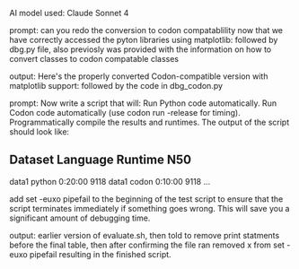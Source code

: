 AI model used: Claude Sonnet 4

prompt:
can you redo the conversion to codon compatablility now that we have correctly accessed the pyton libraries using matplotlib: followed by dbg.py file, also previosly was provided with the information on how to convert classes to codon compatable classes

output:
Here's the properly converted Codon-compatible version with matplotlib support: followed by the code in dbg_codon.py


prompt:
Now write a script that will:
Run Python code automatically.
Run Codon code automatically (use codon run -release for timing).
Programmatically compile the results and runtimes.
The output of the script should look like:

Dataset	Language 	Runtime 	N50
-------------------------------------------------------------------------------------------------------
data1	python		0:20:00		9118
data1	codon		0:10:00		9118
...

add set -euxo pipefail to the beginning of the test script to ensure that the script terminates immediately if something goes wrong. This will save you a significant amount of debugging time.

output: earlier version of evaluate.sh, then told to remove print statments before the final table, then after confirming the file ran removed x from set -euxo pipefail resulting in the finished script.